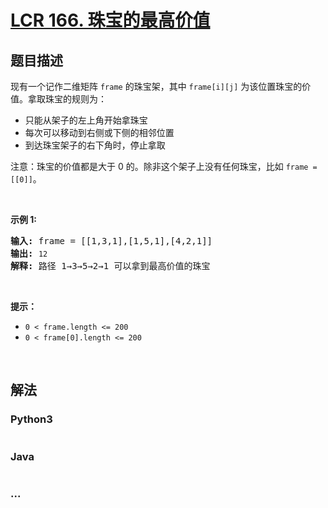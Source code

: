 # [LCR 166. 珠宝的最高价值](https://leetcode.cn/problems/li-wu-de-zui-da-jie-zhi-lcof)



## 题目描述

<!-- 这里写题目描述 -->

<p>现有一个记作二维矩阵 <code>frame</code> 的珠宝架，其中 <code>frame[i][j]</code> 为该位置珠宝的价值。拿取珠宝的规则为：</p>

<ul>
	<li>只能从架子的左上角开始拿珠宝</li>
	<li>每次可以移动到右侧或下侧的相邻位置</li>
	<li>到达珠宝架子的右下角时，停止拿取</li>
</ul>

<p>注意：珠宝的价值都是大于 0 的。除非这个架子上没有任何珠宝，比如 <code>frame = [[0]]</code>。</p>

<p>&nbsp;</p>

<p><strong>示例 1:</strong></p>

<pre>
<strong>输入:</strong> frame = [[1,3,1],[1,5,1],[4,2,1]]
<strong>输出:</strong> <code>12
</code><strong>解释:</strong> 路径 1→3→5→2→1 可以拿到最高价值的珠宝</pre>

<p>&nbsp;</p>

<p><strong>提示：</strong></p>

<ul>
	<li><code>0 &lt; frame.length &lt;= 200</code></li>
	<li><code>0 &lt; frame[0].length &lt;= 200</code></li>
</ul>

<p>&nbsp;</p>


## 解法

<!-- 这里可写通用的实现逻辑 -->

<!-- tabs:start -->

### **Python3**

<!-- 这里可写当前语言的特殊实现逻辑 -->

```python

```

### **Java**

<!-- 这里可写当前语言的特殊实现逻辑 -->

```java

```

### **...**

```

```

<!-- tabs:end -->
